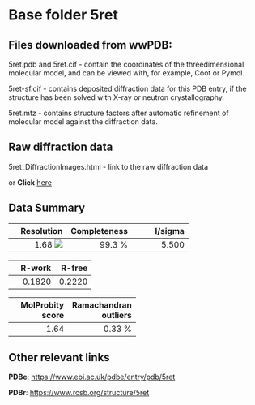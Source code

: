# Base folder 5ret

## Files downloaded from wwPDB:

5ret.pdb and 5ret.cif - contain the coordinates of the threedimensional molecular model, and can be viewed with, for example, Coot or Pymol.

5ret-sf.cif - contains deposited diffraction data for this PDB entry, if the structure has been solved with X-ray or neutron crystallography.

5ret.mtz - contains structure factors after automatic refinement of molecular model against the diffraction data.

## Raw diffraction data

5ret_DiffractionImages.html - link to the raw diffraction data 

or **Click** [here](https://zenodo.org/record/3730992) 

## Data Summary
|   | Resolution | Completeness| I/sigma |
|---|-------------:|----------------:|--------------:|
|   |1.68 <img src="https://latex.codecogs.com/svg.latex?{\mbox{\normalfont\AA}}"/>|99.3  %|<img width=50/>5.500|

|   | **R-work**| **R-free**   
|---|-------------:|----------------:|           
||0.1820|0.2220|

|   |**MolProbity<br>score**| **Ramachandran<br>outliers** 
|---|-------------:|----------------:|
||1.64|0.33 %|

## Other relevant links 
**PDBe**:  https://www.ebi.ac.uk/pdbe/entry/pdb/5ret
 
**PDBr**: https://www.rcsb.org/structure/5ret 

